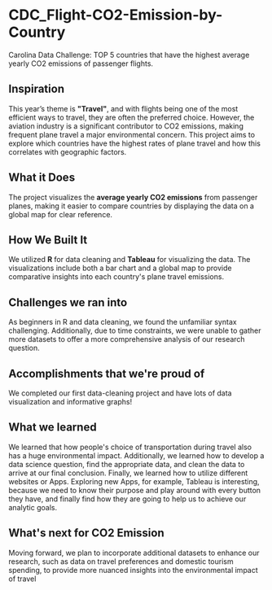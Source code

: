 # CDC_Flight-CO2-Emission-by-Country
Carolina Data Challenge: TOP 5 countries that have the highest average yearly CO2 emissions of passenger flights.

## Inspiration
This year’s theme is **"Travel"**, and with flights being one of the most efficient ways to travel, they are often the preferred choice. However, the aviation industry is a significant contributor to CO2 emissions, making frequent plane travel a major environmental concern. This project aims to explore which countries have the highest rates of plane travel and how this correlates with geographic factors.

## What it Does
The project visualizes the **average yearly CO2 emissions** from passenger planes, making it easier to compare countries by displaying the data on a global map for clear reference.

## How We Built It
We utilized **R** for data cleaning and **Tableau** for visualizing the data. The visualizations include both a bar chart and a global map to provide comparative insights into each country's plane travel emissions.

## Challenges we ran into
As beginners in R and data cleaning, we found the unfamiliar syntax challenging. Additionally, due to time constraints, we were unable to gather more datasets to offer a more comprehensive analysis of our research question.

## Accomplishments that we're proud of
We completed our first data-cleaning project and have lots of data visualization and informative graphs!

## What we learned
We learned that how people's choice of transportation during travel also has a huge environmental impact.
Additionally, we learned how to develop a data science question, find the appropriate data, and clean the data to arrive at our final conclusion.
Finally, we learned how to utilize different websites or Apps. Exploring new Apps, for example, Tableau is interesting, because we need to know their purpose and play around with every button they have, and finally find how they are going to help us to achieve our analytic goals.

## What's next for CO2 Emission
Moving forward, we plan to incorporate additional datasets to enhance our research, such as data on travel preferences and domestic tourism spending, to provide more nuanced insights into the environmental impact of travel
